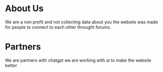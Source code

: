 # About Us
We are a non profit and not collecting data about you the website was made for people to connect to each other throught forums.

# Partners
We are partners with chatgpt we are working with ai to make the website better

